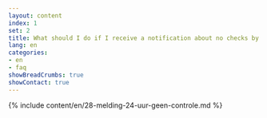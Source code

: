 ```yaml
---
layout: content
index: 1
set: 2
title: What should I do if I receive a notification about no checks by the app for 24 hours?
lang: en 
categories:
- en
- faq
showBreadCrumbs: true
showContact: true
---
```

{% include content/en/28-melding-24-uur-geen-controle.md %}
